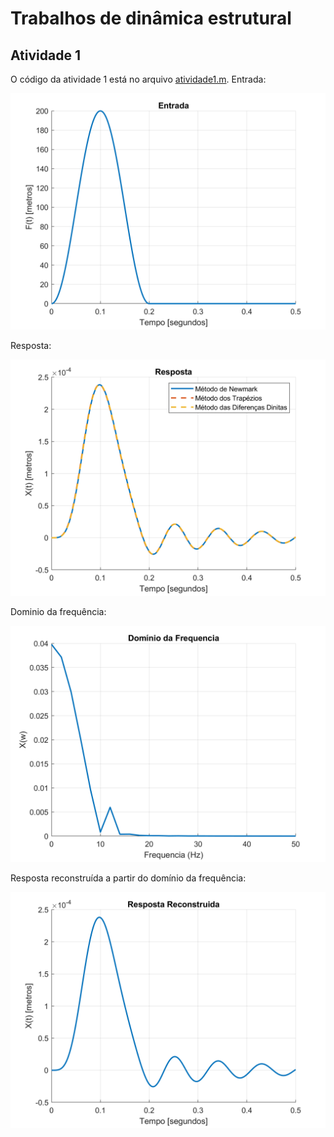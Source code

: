 # Trabalhos de dinâmica estrutural

## Atividade 1

O código da atividade 1 está no arquivo [atividade1.m](atividade1.m).
Entrada:

![atividade1_entrada.png](atividade1_entrada.png)

Resposta:

![atividade1_resposta.png](atividade1_resposta.png)

Dominio da frequência:

![atividade1_dominio_frequencia.png](atividade1_dominio_frequencia.png)

Resposta reconstruída a partir do domínio da frequência:

![atividade1_resposta_reconstruida.png](atividade1_resposta_reconstruida.png)
